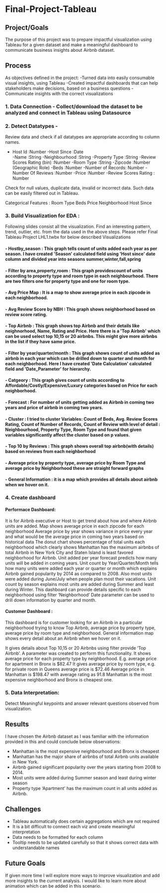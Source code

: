 # Final-Project-Tableau

## Project/Goals
The purpose of this project was to prepare impactful visualization using Tableau for a given dataset and make a meaningful dashboard to communicate business insights about Airbnb dataset.

## Process
As objectives defined in the project:
-Turned data into easily consumable visual insights, using Tableau
-Created impactful dashboards that can help stakeholders make decisions, based on a business questions
-Communicate insights with the correct visualizations


### 1. Data Connection - Collect/download the dataset to be analyzed and connect in Tableau using Datasource

### 2. Detect Datatypes -
Review data and check if all datatypes are appropriate according to column names.
- Host Id		:Number
-Host Since  	:Date      
-Name 		:String
-Neighbourhood  	:String
-Property Type	:String
-Review Scores Rating (bin) :Number
-Room Type	:String
-Zipcode		:Number (Geographic Role)
-Beds		:Number
-Number of Records: Number
-Number Of Reviews :Number
-Price 		:Number
-Review Scores Rating : Number

Check for null values, duplicate data, invalid or incorrect data. Such data can be easily filtered out in Tableau.

Categorical Features :
Room Type
Beds
Price
Neighborhood
Host Since


### 3. Build Visualization for EDA :
Following slides consist all the visualization.
Find an interesting pattern, trend, outlier, etc. from the data used in the above steps.
Please refer Final Tableau Project LHL1.twbx for below described Visualizations

#### - Hostby_season : This graph tells count of units added each year as per season. I have created 'Season' calculated field using 'Host since' date column and divided year into              seasons summer,winter,fall,spring

#### - Filter by area,property,room : This graph providescount of units according to property type and room type in each neighbourhood. There are two filters one for property type and one for room type.

#### - Avg Price Map : It is a map to show average price in each zipcode in each neighborhood.

#### - Avg Review Score by NBH : This graph shows neighborhood based on review score rating.

#### - Top Airbnb : This graph shows top Airbnb and their details like neighnorhood, Name, Rating and Price. Here there is a 'Top Airbnb' which can be used select top 10,15 or 20 airbnbs. This might give more airbnbs in the list if they have same price.

#### - Filter by year/quarter/month : This graph shows count of units added as airbnb in each year which can be drilled down to quarter and month for each neighborhood. Here I have created 'Date Calculation' calculated field and 'Date_Parameter' for hierarchy.

#### - Catgeory : This graph gives count of units according to Affordable/Costly/Expensive/Luxury categories based on Price for each neighborhood.

#### - Forecast : For number of units getting added as Airbnb in coming two years and price of airbnb in coming two years.

#### - Cluster : I tried to cluster Variables: Count of Beds, Avg. Review Scores Rating, Count of Number of Records, Count of Review with level of detail : Neighbourhood, Property Type, Room Type and found that given variables significantly affect the cluster based on p values.

#### - Top 10 by Reviews : This graph shows overall top airbnb(with details) based on reviews from each neighborhood

#### - Average price by property type, average price by Room Type and average price by Neighborhood these are straight forward graphs

#### - General Information : it is a map which provides all details about airbnb when we hover on it.

### 4. Create dashboard

#### Performace Dashboard:
It is for Airbnb executive or Host to get trend about how and where Airbnb units are added.
Map shows average price in each zipcode for each neighborhood
Average price by year shows variance in price every year and what would be the average price in coming two years based on historical data
The donut chart shows percentage of total units each neighborhood which clearly shows Manhattan has the maximum airbnbs of total Airbnb in New York City and Staten Island is least favored neighborhood for Airbnb.
Unit added per year forecast predicts how many units will be added in coming years.
Unit count by Year/Quarter/Month tells how many units were added each year or quarter or month which explains Airbnb gained popularity by 2014 as compared to 2008. Also most units were added during June/July when people plan most their vacations.
Unit count by season explains most units are added during Summer and least during Winter.
This dashboard can provide details specific to each neighborhood using filter ‘Neighborhood’
Date parameter can be used to drill down information by quarter and month.

#### Customer Dashboard : 
This dashboard is for customer looking for an Airbnb in a particular neighborhood trying to know Top Airbnb, average price by property type, average price by room type and neighborhood. General information map shows every detail about an Airbnb when we hover on it.

It gives details about Top 10,15 or 20 Airbnbs using filter provide ‘Top Airbnb’. A parameter was created to perform this functionality.
It shows average price for each property type by neighborhood. E.g. average price for apartment in Bronx is $82.47
It gives average price by room type, e.g. for private room in Queens average price is $72.46
Average price in Manhattan is $198.47 with average rating as 91.8
Manhattan is the most expensive neighborhood and Bronx is cheapest one.

### 5. Data Interpretation:
Detect Meaningful keypoints and answer relevant questions observed from visualization.

## Results
I have chosen the Airbnb dataset as I was familiar with the information provided in this and could conclude below observations:
- Manhattan is the most expensive neighbourhood and Bronx is cheapest
- Manhattan has the major share of airbnbs of total Airbnb units available in New York.
- Airbnb gained significant popularity over the years starting from 2008 to 2014.
- Most units were added during Summer season and least during winter season
- Property type ‘Apartment’ has the maximum count in all units added as Airbnb.

## Challenges 
- Tableau automatically does certain aggregations which are not required
- It is a bit difficult to connect each viz and create meaningful interpretation
- Data needs to be formatted for each column
- Tooltip needs to be updated carefully so that it shows correct data with understandable names



## Future Goals
If given more time I will explore more ways to improve visualization and add more insights to the current analysis.
I would like to learn more about animation which can be added in this scenario.
